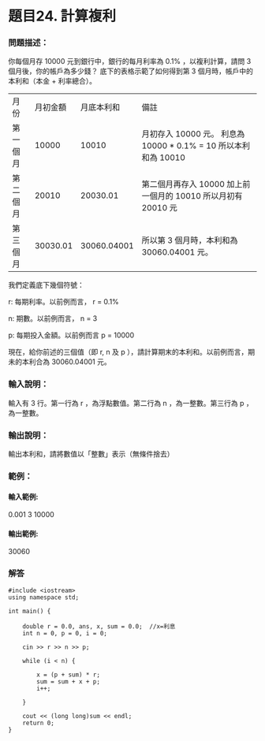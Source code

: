 # 題目24. 計算複利
### 問題描述：
你每個月存 10000 元到銀行中，銀行的每月利率為 0.1% ，以複利計算，請問 3 個月後，你的帳戶為多少錢？
底下的表格示範了如何得到第 3 個月時，帳戶中的本利和（本金 + 利率總合）。
<table>
<tr>
<td>月份</td>
<td>月初金額</td>
<td>月底本利和</td>
<td>備註</td>
</tr>
<tr>
<td>第一個月</td>
<td>10000</td>
<td>10010</td>
<td>月初存入 10000 元。
利息為 10000 * 0.1% = 10
所以本利和為 10010</td>
</tr>
<tr>
<td>第二個月</td>
<td>20010</td>
<td>20030.01</td>
<td>第二個月再存入 10000
加上前一個月的 10010
所以月初有 20010 元</td>
</tr>
<tr>
<td>第三個月</td>
<td>30030.01</td>
<td>30060.04001</td>
<td>所以第 3 個月時，本利和為 30060.04001 元。</td>
</tr>        
</table>
我們定義底下幾個符號：

r: 每期利率。以前例而言， r = 0.1%

n: 期數。以前例而言， n = 3

p: 每期投入金額。以前例而言 p = 10000

現在，給你前述的三個值（即 r, n 及 p ），請計算期末的本利和。以前例而言，期未的本利合為 30060.04001 元。

### 輸入說明：
輸入有 3 行。第一行為 r ，為浮點數值。第二行為 n ，為一整數。第三行為 p ，為一整數。
### 輸出說明：
輸出本利和，請將數值以「整數」表示（無條件捨去）

### 範例：
#### 輸入範例:
0.001
3
10000

#### 輸出範例:
30060

### 解答
```
#include <iostream>  
using namespace std;

int main() {

    double r = 0.0, ans, x, sum = 0.0;  //x=利息    
    int n = 0, p = 0, i = 0;

    cin >> r >> n >> p;

    while (i < n) {

        x = (p + sum) * r;
        sum = sum + x + p;
        i++;

    }

    cout << (long long)sum << endl;
    return 0;
}
```
